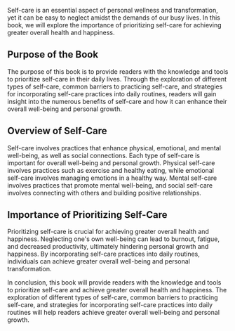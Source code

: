
Self-care is an essential aspect of personal wellness and transformation, yet it can be easy to neglect amidst the demands of our busy lives. In this book, we will explore the importance of prioritizing self-care for achieving greater overall health and happiness.

Purpose of the Book
-------------------

The purpose of this book is to provide readers with the knowledge and tools to prioritize self-care in their daily lives. Through the exploration of different types of self-care, common barriers to practicing self-care, and strategies for incorporating self-care practices into daily routines, readers will gain insight into the numerous benefits of self-care and how it can enhance their overall well-being and personal growth.

Overview of Self-Care
---------------------

Self-care involves practices that enhance physical, emotional, and mental well-being, as well as social connections. Each type of self-care is important for overall well-being and personal growth. Physical self-care involves practices such as exercise and healthy eating, while emotional self-care involves managing emotions in a healthy way. Mental self-care involves practices that promote mental well-being, and social self-care involves connecting with others and building positive relationships.

Importance of Prioritizing Self-Care
------------------------------------

Prioritizing self-care is crucial for achieving greater overall health and happiness. Neglecting one's own well-being can lead to burnout, fatigue, and decreased productivity, ultimately hindering personal growth and happiness. By incorporating self-care practices into daily routines, individuals can achieve greater overall well-being and personal transformation.

In conclusion, this book will provide readers with the knowledge and tools to prioritize self-care and achieve greater overall health and happiness. The exploration of different types of self-care, common barriers to practicing self-care, and strategies for incorporating self-care practices into daily routines will help readers achieve greater overall well-being and personal growth.
